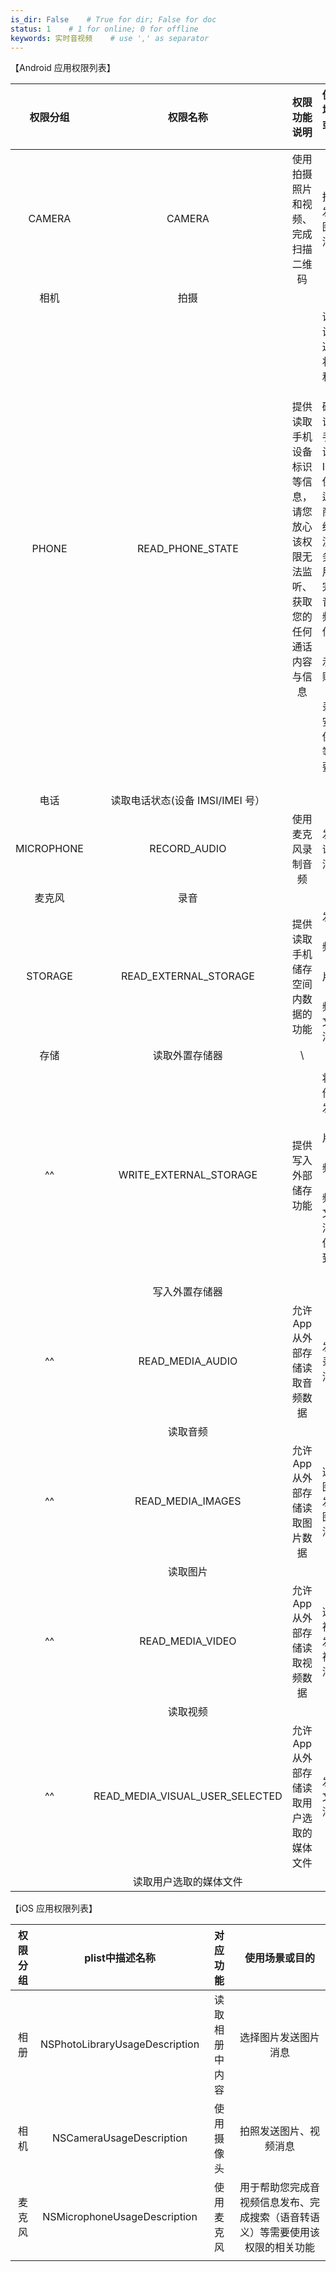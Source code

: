 ```yaml
---
is_dir: False    # True for dir; False for doc
status: 1    # 1 for online; 0 for offline
keywords: 实时音视频    # use ',' as separator
---
```


【Android 应用权限列表】

| **权限分组** | **权限名称** | **权限功能说明** | **使用场景或目的** |
| :-: | :-: | :-: | :-: |
| CAMERA | CAMERA | 使用拍摄照片和视频、完成扫描二维码 | 拍照发送图片消息 |\
| 相机 | 拍摄 |
| PHONE | READ_PHONE_STATE | 提供读取手机设备标识等信息，请您放心该权限无法监听、获取您的任何通话内容与信息 | 读取设备通话状态和识别码，识别手机设备ID，保证运营商网络免流服务，用于完成音视频、信息展示、账号登录、安全保障等主要功能 |\
| 电话 | 读取电话状态(设备 IMSI/IMEI 号） |
| MICROPHONE | RECORD_AUDIO | 使用麦克风录制音频 | 发送语音消息 |\
| 麦克风 | 录音 |
| STORAGE | READ_EXTERNAL_STORAGE | 提供读取手机储存空间内数据的功能 | 发送音频、图片、视频、文件消息 |\
| 存储 | 读取外置存储器 |\
||
| ^^ | WRITE_EXTERNAL_STORAGE | 提供写入外部储存功能 | 将其他人发的图片、音频、视频、文件消息保存到本地 |\
|| 写入外置存储器 |
| ^^ | READ_MEDIA_AUDIO | 允许App从外部存储读取音频数据 | 发送录音消息 |\
|| 读取音频 |||
| ^^ | READ_MEDIA_IMAGES | 允许App从外部存储读取图片数据 | 选择图片发送图片消息 |\
|| 读取图片 |
| ^^ | READ_MEDIA_VIDEO | 允许App从外部存储读取视频数据 | 选择视频发送视频消息 |\
|| 读取视频 |||
| ^^ | READ_MEDIA_VISUAL_USER_SELECTED | 允许App从外部存储读取用户选取的媒体文件 | 发送文件消息 |\
|| 读取用户选取的媒体文件 |||

【iOS 应用权限列表】

| **权限分组** | **plist中描述名称** | **对应功能** | **使用场景或目的** |
| :-: | :-: | :-: | :-: |
| 相册 | NSPhotoLibraryUsageDescription | 读取相册中内容 | 选择图片发送图片消息 |
| 相机 | NSCameraUsageDescription | 使用摄像头 | 拍照发送图片、视频消息 |
| 麦克风 | NSMicrophoneUsageDescription | 使用麦克风 | 用于帮助您完成音视频信息发布、完成搜索（语音转语义）等需要使用该权限的相关功能 |\
||||
